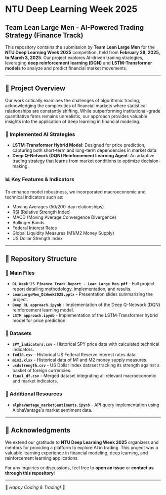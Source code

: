 # NTU Deep Learning Week 2025

## Team Lean Large Men - AI-Powered Trading Strategy (Finance Track)

This repository contains the submission by **Team Lean Large Men** for the **NTU Deep Learning Week 2025** competition, held from **February 28, 2025, to March 3, 2025**. Our project explores AI-driven trading strategies, leveraging **deep reinforcement learning (DQN)** and **LSTM-Transformer models** to analyze and predict financial market movements.

---

## 🚀 Project Overview

Our work critically examines the challenges of algorithmic trading, acknowledging the complexities of financial markets where statistical relationships are constantly shifting. While outperforming institutional-grade quantitative firms remains unrealistic, our approach provides valuable insights into the application of deep learning in financial modeling.

### 🔹 Implemented AI Strategies
- **LSTM-Transformer Hybrid Model**: Designed for price prediction, capturing both short-term and long-term dependencies in market data.
- **Deep Q-Network (DQN) Reinforcement Learning Agent**: An adaptive trading strategy that learns from market conditions to optimize decision-making.

### 📊 Key Features & Indicators
To enhance model robustness, we incorporated macroeconomic and technical indicators such as:
- Moving Averages (50/200-day relationships)
- RSI (Relative Strength Index)
- MACD (Moving Average Convergence Divergence)
- Bollinger Bands
- Federal Interest Rates
- Global Liquidity Measures (M1/M2 Money Supply)
- US Dollar Strength Index

---

## 📁 Repository Structure

### 📜 Main Files
- **`DL Week'25 Finance Track Report - Lean Large Men.pdf`** - Full project report detailing methodology, implementation, and results.
- **`LeanLargeMen_DLWeek2025.pptx`** - Presentation slides summarizing the project.
- **`Deep RL approach.ipynb`** - Implementation of the Deep Q-Network (DQN) reinforcement learning model.
- **`LSTM approach.ipynb`** - Implementation of the LSTM-Transformer hybrid model for price prediction.

### 📂 Datasets
- **`SPY_indicators.csv`** - Historical SPY price data with calculated technical indicators.
- **`fedIR.csv`** - Historical US Federal Reserve interest rates data.
- **`m1m2.xlsx`** - Historical data of M1 and M2 money supply measures.
- **`usdstrength.csv`** - US Dollar Index dataset tracking its strength against a basket of foreign currencies.
- **`final_df.csv`** - Merged dataset integrating all relevant macroeconomic and market indicators.

### 🔧 Additional Resources
- **`alphaVantage_marketSentiments.ipynb`** - API query implementation using AlphaVantage's market sentiment data.

---

## 🙌 Acknowledgments
We extend our gratitude to **NTU Deep Learning Week 2025** organizers and mentors for providing a platform to explore AI in trading. This project was a valuable learning experience in financial modeling, deep learning, and reinforcement learning applications.

For any inquiries or discussions, feel free to **open an issue** or **contact us through this repository**!

---

📢 _Happy Coding & Trading!_ 🚀
